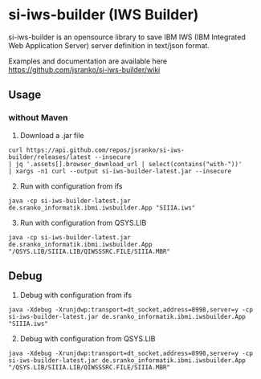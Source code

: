 # si-iws-builder (IWS Builder)
si-iws-builder is an opensource library to save IBM IWS (IBM Integrated Web Application Server) server definition in text/json format.

Examples and documentation are available here https://github.com/jsranko/si-iws-builder/wiki


## Usage

### without Maven

1. Download a .jar file
```
curl https://api.github.com/repos/jsranko/si-iws-builder/releases/latest --insecure 
| jq '.assets[].browser_download_url | select(contains("with-"))' 
| xargs -n1 curl --output si-iws-builder-latest.jar --insecure
```
2. Run with configuration from ifs
```
java -cp si-iws-builder-latest.jar de.sranko_informatik.ibmi.iwsbuilder.App "SIIIA.iws"
```
3. Run with configuration from QSYS.LIB
```
java -cp si-iws-builder-latest.jar de.sranko_informatik.ibmi.iwsbuilder.App "/QSYS.LIB/SIIIA.LIB/QIWSSSRC.FILE/SIIIA.MBR"
```

## Debug

1. Debug with configuration from ifs
```
java -Xdebug -Xrunjdwp:transport=dt_socket,address=8998,server=y -cp si-iws-builder-latest.jar de.sranko_informatik.ibmi.iwsbuilder.App "SIIIA.iws"
```
2. Debug with configuration from QSYS.LIB
```
java -Xdebug -Xrunjdwp:transport=dt_socket,address=8998,server=y -cp si-iws-builder-latest.jar de.sranko_informatik.ibmi.iwsbuilder.App "/QSYS.LIB/SIIIA.LIB/QIWSSSRC.FILE/SIIIA.MBR"
```

